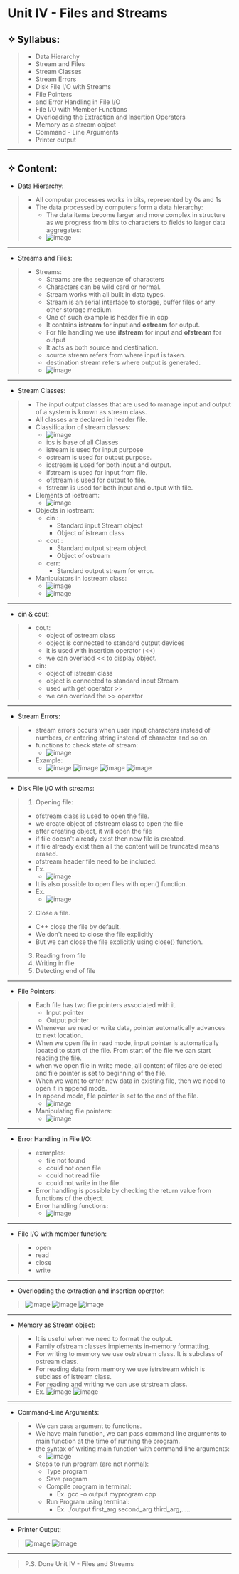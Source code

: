 # Unit IV - Files and Streams

## ✧ Syllabus:
> * Data Hierarchy
> * Stream and Files
> * Stream Classes
> * Stream Errors
> * Disk File I/O with Streams
> * File Pointers
> * and Error Handling in File I/O
> * File I/O with Member Functions
> * Overloading the Extraction and Insertion Operators
> * Memory as a stream object
> * Command - Line Arguments
> * Printer output

---
## ✧ Content: 
* Data Hierarchy:
> * All computer processes works in bits, represented by 0s and 1s
> * The data processed by computers form a data hierarchy:
>   * The data items become larger and more complex in structure as we progress from bits to characters to fields to larger data aggregates:
>   * ![image](https://user-images.githubusercontent.com/68887544/115666913-cc060080-a362-11eb-9e8a-23578fbfcb23.png)

---

* Streams and Files:
> * Streams:
>   * Streams are the sequence of characters
>   * Characters can be wild card or normal.
>   * Stream works with all built in data types.
>   * Stream is an serial interface to storage, buffer files or any other storage medium.
>   * One of such example is <iostream> header file in cpp
>   * It contains __istream__ for input and __ostream__ for output.
>   * For file  handling we use __ifstream__ for input and __ofstream__ for output
>   * It acts as both source and destination.
>   * source stream refers from where input is taken.
>   * destination stream refers where output is generated.
>   * ![image](https://user-images.githubusercontent.com/68887544/115669160-99a9d280-a365-11eb-8466-cd19444953b2.png)

---

* Stream Classes:
> * The input output classes that are used to manage input and output of a system is known as stream class.
> * All classes are declared in header file.
> * Classification of stream classes:
>   * ![image](https://user-images.githubusercontent.com/68887544/115670056-9e22bb00-a366-11eb-8d17-a8e028e56b0e.png)
>   * ios is base of all Classes
>   * istream is used for input purpose
>   * ostream is used for output purpose.
>   * iostream is used for both input and output.
>   * ifstream is used for input from file.
>   * ofstream is used for output to file.
>   * fstream is used for both input and output with file.
> * Elements of iostream:
>   * ![image](https://user-images.githubusercontent.com/68887544/115671570-48e7a900-a368-11eb-9340-c5a96292f1f4.png)
> * Objects in iostream:
>   * cin : 
>       * Standard input Stream object
>       * Object of istream class 
>   * cout :
>       * Standard output stream object 
>       * Object of ostream 
>   * cerr:
>       * Standard output stream for error.
> * Manipulators in iostream class:
>   * ![image](https://user-images.githubusercontent.com/68887544/115673244-0aeb8480-a36a-11eb-8240-2893d794c957.png)
>   * ![image](https://user-images.githubusercontent.com/68887544/115673290-18087380-a36a-11eb-92d7-f67b1fb67989.png)

---

* cin & cout:
> * cout: 
>   * object of ostream class 
>   * object is connected to standard output devices
>   * it is used with insertion operator (<<)
>   * we can overlaod << to display object. 
> * cin:
>   * object of istream class
>   * object is connected to standard input Stream
>   * used with get operator >>
>   * we can overload the >> operator 

---

* Stream Errors:
> * stream errors occurs when user input characters instead of numbers, or entering string instead of character and so on.
> * functions to check state of stream:
>   * ![image](https://user-images.githubusercontent.com/68887544/115679319-1346be00-a370-11eb-975e-e954e3317c39.png)
> * Example:
>   * ![image](https://user-images.githubusercontent.com/68887544/115679602-60c32b00-a370-11eb-9cc0-88ffa53e0901.png)
>   ![image](https://user-images.githubusercontent.com/68887544/115679734-82bcad80-a370-11eb-8ad9-69620bc8393d.png)
> ![image](https://user-images.githubusercontent.com/68887544/115679757-8a7c5200-a370-11eb-83d4-8662badd0d47.png)
> ![image](https://user-images.githubusercontent.com/68887544/115679788-92d48d00-a370-11eb-90f8-3fd53f7d9f4e.png)

---

* Disk File I/O with streams:
> 1. Opening file:
>   * ofstream class is used to open the file.
>   * we create object of ofstream class to open the file
>   * after creating object, it will open the file
>   * if file doesn't already exist then new file is created.
>   * if file already exist then all the content will be truncated means erased.
>   *  ofstream header file need to be included.
>   * Ex. 
>       * ![image](https://user-images.githubusercontent.com/68887544/115680900-9e748380-a371-11eb-9feb-b0d7b6b8b321.png)
>   * It is also possible to open files with open() function.
>   * Ex.
>      * ![image](https://user-images.githubusercontent.com/68887544/115681121-d8de2080-a371-11eb-893c-b41c45f9af15.png)
> 2. Close a file.
>   * C++ close the file by default.
>   * We don't need to close the file explicitly
>   * But we can close the file explicitly using close() function.
> 3. Reading from file
> 4. Writing in file
> 5. Detecting end of file
> 

---

* File Pointers:
> * Each file has two file pointers associated with it.
>   * Input pointer 
>   * Output pointer 
> * Whenever we read or write data, pointer automatically advances to next location.
> * When we open file in read mode, input pointer is automatically located to start of the file. From start of the file we can start reading the file.
> * when we open file in write mode, all content of files are deleted and file pointer is set to beginning of the file.
> * When we want to enter new data in existing file, then we need to  open it in append mode.
> * In append mode, file pointer is set to the end of the file. 
>   * ![image](https://user-images.githubusercontent.com/68887544/115682671-4fc7e900-a373-11eb-975b-3d617abf2ab5.png)
> * Manipulating file pointers:
>   * ![image](https://user-images.githubusercontent.com/68887544/115682765-68d09a00-a373-11eb-9b0b-25391af3322d.png)

---

* Error Handling in File I/O:
> * examples: 
>   * file not found
>   * could not open file
>   * could not read file 
>   * could not write in the file 
> * Error handling is  possible by checking the return value from functions of the object.
> * Error handling functions:
>   * ![image](https://user-images.githubusercontent.com/68887544/115683439-1348bd00-a374-11eb-9190-54a3d1c69123.png)

---

* File I/O with member function:
> * open 
> * read 
> * close 
> * write

---

* Overloading the extraction and insertion operator:
>  ![image](https://user-images.githubusercontent.com/68887544/115684292-ddf09f00-a374-11eb-8301-b55fac51e5e9.png)
>  ![image](https://user-images.githubusercontent.com/68887544/115684401-f2349c00-a374-11eb-8e51-d6a61893bf2b.png)
> ![image](https://user-images.githubusercontent.com/68887544/115684446-fcef3100-a374-11eb-9a26-6f115ae0a672.png)

---

* Memory as Stream object:
> * It is useful when we need to format the output.
> * Family ofstream classes implements in-memory formatting.
> * For writing to memory we use  ostrstream class. It is subclass of ostream class.
> * For reading data from memory we use istrstream which is subclass of istream class.
> * For reading and writing we can use strstream class.
> * Ex.
>   ![image](https://user-images.githubusercontent.com/68887544/115685032-7edf5a00-a375-11eb-9a39-ab883a1d593b.png)
> ![image](https://user-images.githubusercontent.com/68887544/115685111-8f8fd000-a375-11eb-9c78-f1fefd504a26.png)

---

* Command-Line Arguments:
> * We can pass argument to functions.
> * We have main function, we can pass command line arguments to main function at the time of running the program.
> * the syntax of writing main function with command line arguments:
>   * ![image](https://user-images.githubusercontent.com/68887544/115685557-f3b29400-a375-11eb-9b7d-938e487bb39e.png)
> * Steps to run program (are not normal):
>   * Type program
>   * Save program
>   * Compile program in terminal: 
>       * Ex. gcc -o output myprogram.cpp
>   * Run Program using terminal:
>       * Ex. ./output first_arg second_arg third_arg,.....
>   

---

* Printer Output:
> ![image](https://user-images.githubusercontent.com/68887544/115686279-aaaf0f80-a376-11eb-89b6-f7d23155444e.png)
> ![image](https://user-images.githubusercontent.com/68887544/115686332-b7336800-a376-11eb-87df-d110d22c4fa9.png)
> 

----
> P.S. Done Unit IV - Files and Streams 
